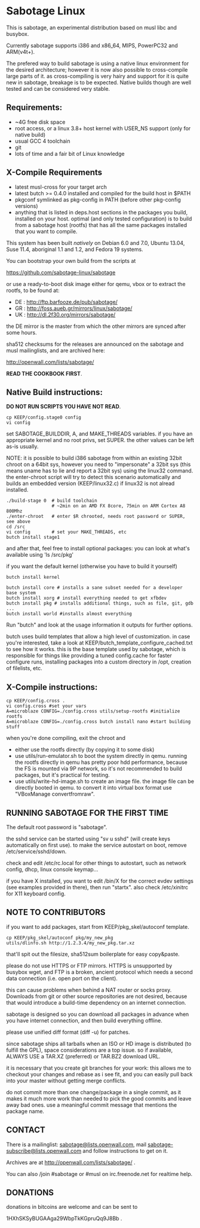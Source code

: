# Sabotage Linux

This is sabotage, an experimental distribution based on musl libc and busybox.

Currently sabotage supports i386 and x86_64, MIPS, PowerPC32 and ARM(v4t+).

The prefered way to build sabotage is using a native linux environment
for the desired architecture; however it is now also possible to cross-compile
large parts of it. as cross-compiling is very hairy and support for it
is quite new in sabotage, breakage is to be expected.
Native builds though are well tested and can be considered very stable.

## Requirements:

* ~4G free disk space
* root access, or a linux 3.8+ host kernel with USER_NS support 
  (only for native build)
* usual GCC 4 toolchain
* git
* lots of time and a fair bit of Linux knowledge

## X-Compile Requirements

* latest musl-cross for your target arch
* latest butch >= 0.4.0 installed and compiled for the build host in $PATH
* pkgconf symlinked as pkg-config in PATH (before other pkg-config versions)
* anything that is listed in deps.host sections in the packages you build,
  installed on your host.
  optimal (and only tested configuration) is to build from a sabotage host
  (rootfs) that has all the same packages installed that you want to compile.

This system has been built *natively* on Debian 6.0 and 7.0, Ubuntu 13.04, 
Suse 11.4, aboriginal 1.1 and 1.2, and Fedora 19 systems.

You can bootstrap your own build from the scripts at 

https://github.com/sabotage-linux/sabotage

or use a ready-to-boot disk image either for qemu, vbox 
or to extract the rootfs, to be found at:

* DE : http://ftp.barfooze.de/pub/sabotage/
* GR : http://foss.aueb.gr/mirrors/linux/sabotage/
* UK : http://dl.2f30.org/mirrors/sabotage/

the DE mirror is the master from which the other mirrors are synced
after some hours.

sha512 checksums for the releases are announced on the sabotage
and musl mailinglists, and are archived here:

http://openwall.com/lists/sabotage/


**READ THE COOKBOOK FIRST**.

## Native Build instructions:

**DO NOT RUN SCRIPTS YOU HAVE NOT READ**.

    cp KEEP/config.stage0 config
    vi config

set SABOTAGE_BUILDDIR, A, and MAKE_THREADS variables. 
if you have an appropriate kernel and no root privs, set SUPER.
the other values can be left as-is usually.

NOTE: it is possible to build i386 sabotage from within an existing
32bit chroot on a 64bit sys, however you need to "impersonate" a 32bit sys
(this means uname has to lie and report a 32bit sys) using the linux32 command.
the enter-chroot script will try to detect this scenario automatically
and builds an embedded version (KEEP/linux32.c) if linux32 is not alread
installed.

    ./build-stage 0  # build toolchain 
                     # ~2min on an AMD FX 8core, 75min on ARM Cortex A8 800Mhz
    ./enter-chroot   # enter $R chrooted, needs root password or SUPER, see above
    cd /src
    vi config        # set your MAKE_THREADS, etc
    butch install stage1

and after that, feel free to install optional packages:
you can look at what's available using 'ls /src/pkg'

if you want the default kernel (otherwise you have to build it yourself)

    butch install kernel

    butch install core # installs a sane subset needed for a developer base system
    butch install xorg # install everything needed to get xfbdev
    butch install pkg # installs additional things, such as file, git, gdb ...
    butch install world #installs almost everything

Run "butch" and look at the usage information it outputs for further options.

butch uses build templates that allow a high level of customization.
in case you're interested, take a look at 
KEEP/butch_template_configure_cached.txt to see how it works. 
this is the base template used by sabotage, which
is responsible for things like providing a tuned config.cache for faster
configure runs, installing packages into a custom directory in /opt, 
creation of filelists, etc.

## X-Compile instructions:

    cp KEEP/config.cross .
    vi config.cross #set your vars
    A=microblaze CONFIG=./config.cross utils/setup-rootfs #initialize rootfs
    A=microblaze CONFIG=./config.cross butch install nano #start building stuff

when you're done compiling, exit the chroot and
- either use the rootfs directly (by copying it to some disk)
- use utils/run-emulator.sh to boot the system directly in qemu.
  running the rootfs directly in qemu has pretty poor hdd performance,
  because the FS is mounted via 9P network, so it's not recommended
  to build packages, but it's practical for testing.
- use utils/write-hd-image.sh to create an image file.
  the image file can be directly booted in qemu.
  to convert it into virtual box format use "VBoxManage convertfromraw".


## RUNNING SABOTAGE FOR THE FIRST TIME

The default root password is "sabotage".

the sshd service can be started using "sv u sshd"
(will create keys automatically on first use).
to make the service autostart on boot, remove /etc/service/sshd/down.

check and edit /etc/rc.local for other things to autostart,
such as network config, dhcp, linux console keymap...

if you have X installed, you want to edit /bin/X for the correct evdev
settings (see examples provided in there), then run "startx".
also check /etc/xinitrc for X11 keyboard config.

## NOTE TO CONTRIBUTORS

if you want to add packages, start from KEEP/pkg_skel/autoconf template.

    cp KEEP/pkg_skel/autoconf pkg/my_new_pkg
    utils/dlinfo.sh http://1.2.3.4/my_new_pkg.tar.xz

that'll spit out the filesize, sha512sum boilerplate for easy copy&paste.

please do not use HTTPS or FTP mirrors.
HTTPS is unsupported by busybox wget, and FTP is a broken, ancient protocol
which needs a second data connection (i.e. open port on the client).

this can cause problems when behind a NAT router or socks proxy.
Downloads from git or other source repositories are not desired, because
that would introduce a build-time dependency on an internet connection.

sabotage is designed so you can download all packages in advance when you
have internet connection, and then build everything offline.

please use unified diff format  (diff -u) for patches.

since sabotage ships all tarballs when an ISO or HD image is distributed (to
fulfill the GPL), space considerations are a top issue.
so if available, ALWAYS USE a TAR.XZ (preferred) or TAR.BZ2 download URL.

it is necessary that you create git branches for your work:
this allows me to checkout your changes and rebase as i see fit,
and you can easily pull back into your master without getting merge conflicts.

do not commit more than one change/package in a single commit, as it makes
it much more work than needed to pick the good commits and leave away bad ones.
use a meaningful commit message that mentions the package name.


## CONTACT
There is a mailinglist: sabotage@lists.openwall.com,
mail sabotage-subscribe@lists.openwall.com and follow instructions to get on it.

Archives are at http://openwall.com/lists/sabotage/ .

You can also /join #sabotage or #musl on irc.freenode.net for realtime help.

## DONATIONS

donations in bitcoins are welcome and can be sent to

1HXhSKSyBUGAAga29WbpTkKGpruQq9J8Bb .


